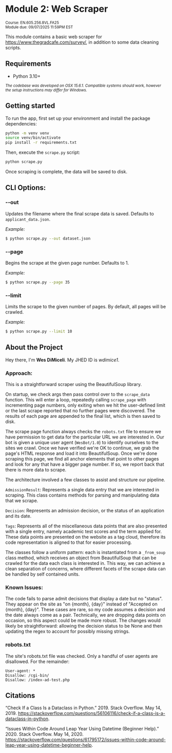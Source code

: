 # Module 2: Web Scraper

<small>Course: EN.605.256.8VL.FA25</small>
<br/>
<small>Module due: 09/07/2025 11:59PM EST</small>

This module contains a basic web scraper for https://www.thegradcafe.com/survey/, in addition to some data cleaning scripts.

## Requirements

* Python 3.10+

<small>_The codebase was developed on OSX 15.6.1.  Compatible systems should work, however the setup instructions may differ for Windows._</small>

## Getting started

To run the app, first set up your environment and install the package dependencies:

```sh
python -m venv venv
source venv/bin/activate
pip install -r requirements.txt
```

Then, execute the `scrape.py` script:

```sh
python scrape.py
```

Once scraping is complete, the data will be saved to disk.

## CLI Options:

### --out <filename>

Updates the filename where the final scrape data is saved.  Defaults to `applicant_data.json`.

_Example:_
```bash
$ python scrape.py --out dataset.json
```

### --page <number>

Begins the scrape at the given page number.  Defaults to 1.

_Example:_
```bash
$ python scrape.py --page 35
```

### --limit <number>

Limits the scrape to the given number of pages.  By default, all pages will be crawled.

_Example:_
```bash
$ python scrape.py --limit 10
```

## About the Project

Hey there, I'm **Wes DiMiceli**.  My JHED ID is _wdimice1_.

### Approach:

This is a straightforward scraper using the BeautifulSoup library.

On startup, we check args then pass control over to the `scrape_data` function. This will enter a loop, repeatedly calling `scrape_page` with incrementing page numbers, only exiting when we hit the user-defined limit or the last scrape reported that no further pages were discovered.  The results of each page are appended to the final list, which is then saved to disk.

The scrape page function always checks the `robots.txt` file to ensure we have permission to get data for the particular URL we are interested in.  Our bot is given a unique user agent (`WesBot/1.0`) to identify ourselves to the sites we crawl.  Once we have verified we're OK to continue, we grab the page's HTML response and load it into BeautifulSoup.  Once we're done scraping this page, we find all anchor elements that point to other pages and look for any that have a bigger page number. If so, we report back that there is more data to scrape.

The architecture involved a few classes to assist and structure our pipeline.

`AdmissionResult`: Represents a single data entry that we are interested in scraping.  This class contains methods for parsing and manipulating data that we scrape.

`Decision`: Represents an admission decision, or the status of an application and its date.

`Tags`: Represents all of the miscellaneous data points that are also presented with a single entry, namely academic test scores and the term applied for.  These data points are presented on the website as a tag cloud, therefore its code representation is aligned to that for easier processing.

The classes follow a uniform pattern: each is instantiated from a `_from_soup` class method, which receives an object from BeautifulSoup that can be crawled for the data each class is interested in.  This way, we can achieve a clean separation of concerns, where different facets of the scrape data can be handled by self contained units.

### Known Issues:

The code fails to parse admit decisions that display a date but no "status".  They appear on the site as "on {month}, {day}" instead of "Accepted on {month}, {day}".  These cases are rare, so my code assumes a decision and the date always come as a pair.  Technically, we are dropping data points on occasion, so this aspect could be made more robust.  The changes would likely be straightforward: allowing the decision status to be None and then updating the regex to account for possibly missing strings.

### robots.txt

The site's robots.txt file was checked.  Only a handful of user agents are disallowed.  For the remainder:

```
User-agent: *
Disallow: /cgi-bin/
Disallow: /index-ad-test.php
```

## Citations

“Check If a Class Is a Dataclass in Python.” 2019. Stack Overflow. May 14, 2019. https://stackoverflow.com/questions/56106116/check-if-a-class-is-a-dataclass-in-python.

“Issues Within Code Around Leap Year Using Datetime (Beginner Help).” 2020. Stack Overflow. May 14, 2020. https://stackoverflow.com/questions/61795172/issues-within-code-around-leap-year-using-datetime-beginner-help.
